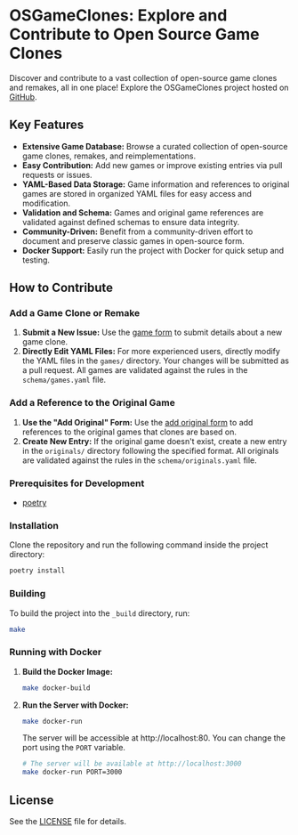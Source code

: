 # OSGameClones: Explore and Contribute to Open Source Game Clones

Discover and contribute to a vast collection of open-source game clones and remakes, all in one place! Explore the OSGameClones project hosted on [GitHub](https://github.com/opengaming/osgameclones).

## Key Features

*   **Extensive Game Database:** Browse a curated collection of open-source game clones, remakes, and reimplementations.
*   **Easy Contribution:**  Add new games or improve existing entries via pull requests or issues.
*   **YAML-Based Data Storage:**  Game information and references to original games are stored in organized YAML files for easy access and modification.
*   **Validation and Schema:** Games and original game references are validated against defined schemas to ensure data integrity.
*   **Community-Driven:** Benefit from a community-driven effort to document and preserve classic games in open-source form.
*   **Docker Support:** Easily run the project with Docker for quick setup and testing.

## How to Contribute

### Add a Game Clone or Remake

1.  **Submit a New Issue:** Use the [game form](https://osgameclones.com/add_game.html) to submit details about a new game clone.
2.  **Directly Edit YAML Files:** For more experienced users, directly modify the YAML files in the `games/` directory. Your changes will be submitted as a pull request. All games are validated against the rules in the `schema/games.yaml` file.

### Add a Reference to the Original Game

1.  **Use the "Add Original" Form:**  Use the [add original form](https://osgameclones.com/add_original.html) to add references to the original games that clones are based on.
2.  **Create New Entry:** If the original game doesn't exist, create a new entry in the `originals/` directory following the specified format. All originals are validated against the rules in the `schema/originals.yaml` file.

### Prerequisites for Development

*   [poetry](https://python-poetry.org/)

### Installation

Clone the repository and run the following command inside the project directory:

```bash
poetry install
```

### Building

To build the project into the `_build` directory, run:

```bash
make
```

### Running with Docker

1.  **Build the Docker Image:**

    ```bash
    make docker-build
    ```

2.  **Run the Server with Docker:**

    ```bash
    make docker-run
    ```

    The server will be accessible at http://localhost:80.  You can change the port using the `PORT` variable.
    ```bash
    # The server will be available at http://localhost:3000
    make docker-run PORT=3000
    ```

## License

See the [LICENSE](LICENSE) file for details.